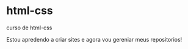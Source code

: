 # html-css
curso de html-css

Estou apredendo a criar sites e agora vou gereniar meus repositorios!
